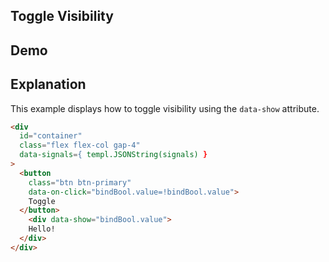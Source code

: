 ## Toggle Visibility

## Demo

<div id="container" data-on-load="sse('/examples/toggle_visibility/data')"></div>

## Explanation

This example displays how to toggle visibility using the `data-show` attribute.

```html
<div
  id="container"
  class="flex flex-col gap-4"
  data-signals={ templ.JSONString(signals) }
>
  <button
    class="btn btn-primary"
    data-on-click="bindBool.value=!bindBool.value">
    Toggle
  </button>
    <div data-show="bindBool.value">
    Hello!
  </div>
</div>
```
